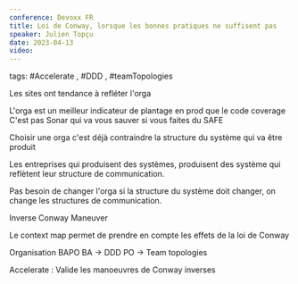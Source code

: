 ```yaml
---
conference: Devoxx FR
title: Loi de Conway, lorsque les bonnes pratiques ne suffisent pas
speaker: Julien Topçu
date: 2023-04-13
video: 
---
```

tags: #Accelerate , #DDD , #teamTopologies

Les sites ont tendance à refléter l'orga

L'orga est un meilleur indicateur de plantage en prod que le code coverage
C'est pas Sonar qui va vous sauver si vous faites du SAFE

Choisir une orga c'est déjà contraindre la structure du système qui va être produit

Les entreprises qui produisent des systèmes, produisent des système qui reflètent leur structure de communication.

Pas besoin de changer l'orga si la structure du système doit changer, on change les structures de communication.

Inverse Conway Maneuver

Le context map permet de prendre en compte les effets de la loi de Conway

Organisation BAPO
BA -> DDD
PO -> Team topologies

Accelerate : Valide les manoeuvres de Conway inverses


